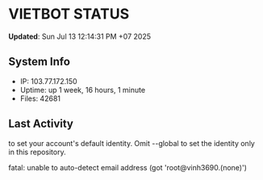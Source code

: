 # VIETBOT STATUS
**Updated**: Sun Jul 13 12:14:31 PM +07 2025

## System Info
- IP: 103.77.172.150
- Uptime: up 1 week, 16 hours, 1 minute
- Files: 42681

## Last Activity

to set your account's default identity.
Omit --global to set the identity only in this repository.

fatal: unable to auto-detect email address (got 'root@vinh3690.(none)')
